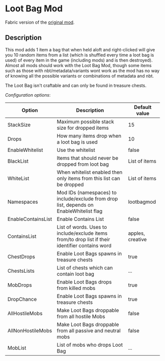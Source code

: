 # Loot Bag Mod

Fabric version of the [original mod](https://github.com/CodersDownUnder/Loot-Bag-Mod).

## Description

This mod adds 1 item a bag that when held aloft and right-clicked will give you 10 random items from a list (which is shuffled every time a loot bag is used) of every item in the game (including mods) and is then destroyed).
Almost all mods should work with the Loot Bag Mod, though some items such as those with nbt/metadata/variants wont work as the mod has no way of knowing all the possible variants or combinations of metadata and nbt.

The Loot Bag isn't craftable and can only be found in treasure chests.

*Configuration options*:


| Option             | Description                                                                                      | Default value    |
|--------------------|--------------------------------------------------------------------------------------------------|------------------|
| StackSize          | Maximum possible stack size for dropped items                                                    | 15               |
| Drops              | How many items drop when a loot bag is used                                                      | 10               |
| EnableWhitelist    | Use the whitelist                                                                                | false            |
| BlackList          | Items that should never be dropped from loot bag                                                 | List of items    |
| WhiteList          | When whitelist enabled then only items from this list can be dropped                             | List of items    |
| Namespaces         | Mod IDs (namespaces) to include/exclude from drop list, depends on EnableWhitelist flag          | lootbagmod       |
| EnableContainsList | Enable Contains List                                                                             | false            |
| ContainsList       | List of words. Uses to include/exclude items from/to drop list if their identifier contains word | apples, creative |
| ChestDrops         | Enable Loot Bags spawns in treasure chests                                                       | true             |
| ChestsLists        | List of chests which can contain loot bag                                                        | ...              |
| MobDrops           | Enable Loot Bags drops from killed mobs                                                          | true             |
| DropChance         | Enable Loot Bags spawns in treasure chests                                                       | true             |
| AllHostileMobs     | Make Loot Bags droppable from all hostile Mobs                                                   | false            |
| AllNonHostileMobs  | Make Loot Bags droppable from all passive and neutral mobs                                       | false            |
| MobList            | List of mobs who drops Loot Bag                                                                  | ...              |
